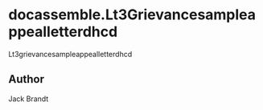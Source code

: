 # docassemble.Lt3Grievancesampleappealletterdhcd

Lt3grievancesampleappealletterdhcd

## Author

Jack Brandt

